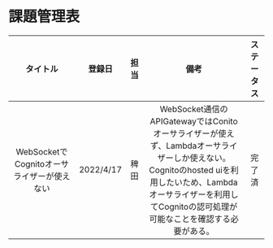 # 課題管理表

| タイトル | 登録日 | 担当 | 備考 | ステータス |
| :---: | :---: | :---: | :---: | :---: |
| WebSocketでCognitoオーサライザーが使えない | 2022/4/17 | 稗田 | WebSocket通信のAPIGatewayではConitoオーサライザーが使えず、Lambdaオーサライザーしか使えない。<br>Cognitoのhosted uiを利用したいため、Lambdaオーサライザーを利用してCognitoの認可処理が可能なことを確認する必要がある。 | 完了済 |
